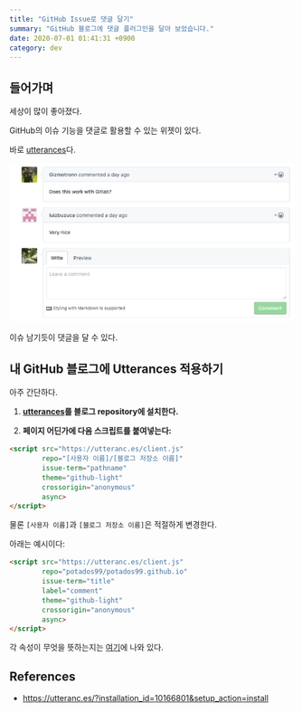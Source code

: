 ```yaml
---
title: "GitHub Issue로 댓글 달기"
summary: "GitHub 블로그에 댓글 플러그인을 달아 보았습니다."
date: 2020-07-01 01:41:31 +0900
category: dev
---
```


## 들어가며

세상이 많이 좋아졌다.

GitHub의 이슈 기능을 댓글로 활용할 수 있는 위젯이 있다.

바로 [utterances](https://utteranc.es/?installation_id=10166801&setup_action=install)다.

![utterances.png](/assets/images/uRIX6Dm.png)

이슈 남기듯이 댓글을 달 수 있다.

## 내 GitHub 블로그에 Utterances 적용하기

아주 간단하다.

1. **[utterances](https://github.com/apps/utterances)를 블로그 repository에 설치한다.**

2. **페이지 어딘가에 다음 스크립트를 붙여넣는다:**

~~~html
<script src="https://utteranc.es/client.js"
        repo="[사용자 이름]/[블로그 저장소 이름]"
        issue-term="pathname"
        theme="github-light"
        crossorigin="anonymous"
        async>
</script>
~~~

물론 `[사용자 이름]`과 `[블로그 저장소 이름]`은 적절하게 변경한다.

아래는 예시이다:

~~~html
<script src="https://utteranc.es/client.js"
        repo="potados99/potados99.github.io"
        issue-term="title"
        label="comment"
        theme="github-light"
        crossorigin="anonymous"
        async>
</script>
~~~

각 속성이 무엇을 뜻하는지는 [여기](https://utteranc.es/?installation_id=10166801&setup_action=install)에 나와 있다.

## References

- https://utteranc.es/?installation_id=10166801&setup_action=install
